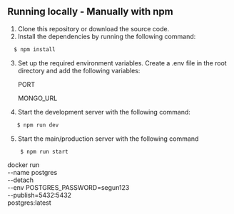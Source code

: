## Running locally - Manually with npm 

1. Clone this repository or download the source code.
2. Install the dependencies by running the following command: 
  ```bash
    $ npm install
  ```
3. Set up the required environment variables. Create a .env file in the root directory and add the following variables:
   
   PORT

   MONGO_URL

4. Start the development server with the following command: 
 ```bash
    $ npm run dev
 ```

5. Start the main/production server with the following command
```bash
    $ npm run start
 ```


 docker run \
  --name postgres \
  --detach \
  --env POSTGRES_PASSWORD=segun123 \
  --publish=5432:5432 \
  postgres:latest